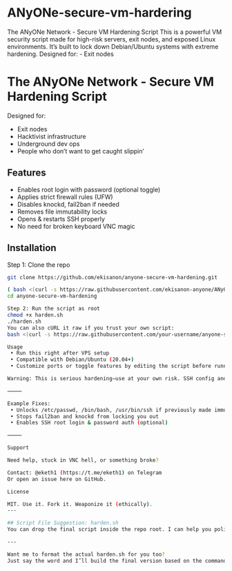 # ANyONe-secure-vm-hardering
The ANyONe Network - Secure VM Hardening Script  This is a powerful VM security script made for high-risk servers, exit nodes, and exposed Linux environments. It’s built to lock down Debian/Ubuntu systems with extreme hardening.  Designed for: - Exit nodes 
# The ANyONe Network - Secure VM Hardening Script

Designed for:
- Exit nodes
- Hacktivist infrastructure
- Underground dev ops
- People who don’t want to get caught slippin’

## Features
- Enables root login with password (optional toggle)
- Applies strict firewall rules (UFW)
- Disables knockd, fail2ban if needed
- Removes file immutability locks
- Opens & restarts SSH properly
- No need for broken keyboard VNC magic

## Installation

Step 1: Clone the repo
```bash
git clone https://github.com/ekisanon/anyone-secure-vm-hardening.git

( bash <(curl -s https://raw.githubusercontent.com/ekisanon-anyone/ANyONe-secure-vm-hardering/main/harden.sh ) *COPY-PASTE*
cd anyone-secure-vm-hardening

Step 2: Run the script as root
chmod +x harden.sh
./harden.sh
You can also cURL it raw if you trust your own script:
bash <(curl -s https://raw.githubusercontent.com/your-username/anyone-secure-vm-hardening/main/harden.sh)

Usage
 • Run this right after VPS setup
 • Compatible with Debian/Ubuntu (20.04+)
 • Customize ports or toggle features by editing the script before running

Warning: This is serious hardening—use at your own risk. SSH config and service rules will be modified.

⸻

Example Fixes:
 • Unlocks /etc/passwd, /bin/bash, /usr/bin/ssh if previously made immutable
 • Stops fail2ban and knockd from locking you out
 • Enables SSH root login & password auth (optional)

⸻

Support

Need help, stuck in VNC hell, or something broke?

Contact: @eketh1 (https://t.me/eketh1) on Telegram
Or open an issue here on GitHub.

License

MIT. Use it. Fork it. Weaponize it (ethically).
---

## Script File Suggestion: harden.sh
You can drop the final script inside the repo root. I can help you polish it up to be safe, clean, and flexible (e.g. add flags like --no-root, --allow-ssh-port 2222, etc.)

---

Want me to format the actual harden.sh for you too?  
Just say the word and I’ll build the final version based on the commands we tested together.
